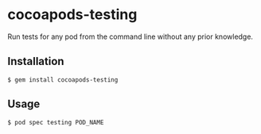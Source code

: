 # cocoapods-testing

Run tests for any pod from the command line without any prior knowledge.

## Installation

    $ gem install cocoapods-testing

## Usage

    $ pod spec testing POD_NAME
